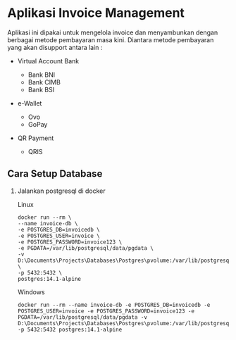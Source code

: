 # Aplikasi Invoice Management #

Aplikasi ini dipakai untuk mengelola invoice dan menyambunkan dengan berbagai metode pembayaran masa kini.
Diantara metode pembayaran yang akan disupport antara lain :

* Virtual Account Bank
  * Bank BNI
  * Bank CIMB
  * Bank BSI

* e-Wallet
  * Ovo
  * GoPay

* QR Payment
  * QRIS
  

## Cara Setup Database
1. Jalankan postgresql di docker

   Linux

    ```
    docker run --rm \
    --name invoice-db \
    -e POSTGRES_DB=invoicedb \
    -e POSTGRES_USER=invoice \
    -e POSTGRES_PASSWORD=invoice123 \
    -e PGDATA=/var/lib/postgresql/data/pgdata \
    -v D:\Documents\Projects\Databases\Postgres\pvolume:/var/lib/postgresql/data \
    -p 5432:5432 \
    postgres:14.1-alpine
    ```
   Windows
    ```
    docker run --rm --name invoice-db -e POSTGRES_DB=invoicedb -e POSTGRES_USER=invoice -e POSTGRES_PASSWORD=invoice123 -e PGDATA=/var/lib/postgresql/data/pgdata -v D:\Documents\Projects\Databases\Postgres\pvolume:/var/lib/postgresql/data -p 5432:5432 postgres:14.1-alpine
    ```

 